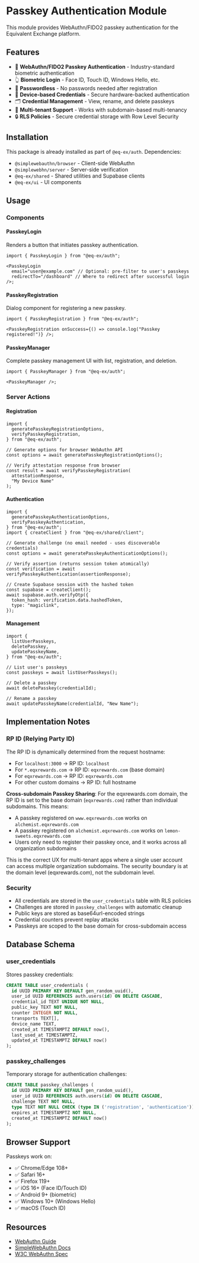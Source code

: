 # Passkey Authentication Module

This module provides WebAuthn/FIDO2 passkey authentication for the Equivalent Exchange platform.

## Features

- 🔐 **WebAuthn/FIDO2 Passkey Authentication** - Industry-standard biometric authentication
- 👆 **Biometric Login** - Face ID, Touch ID, Windows Hello, etc.
- 🔑 **Passwordless** - No passwords needed after registration
- 📱 **Device-based Credentials** - Secure hardware-backed authentication
- 🗂️ **Credential Management** - View, rename, and delete passkeys
- 🏢 **Multi-tenant Support** - Works with subdomain-based multi-tenancy
- 🔒 **RLS Policies** - Secure credential storage with Row Level Security

## Installation

This package is already installed as part of `@eq-ex/auth`. Dependencies:

- `@simplewebauthn/browser` - Client-side WebAuthn
- `@simplewebhn/server` - Server-side verification
- `@eq-ex/shared` - Shared utilities and Supabase clients
- `@eq-ex/ui` - UI components

## Usage

### Components

#### PasskeyLogin

Renders a button that initiates passkey authentication.

```tsx
import { PasskeyLogin } from "@eq-ex/auth";

<PasskeyLogin
  email="user@example.com" // Optional: pre-filter to user's passkeys
  redirectTo="/dashboard" // Where to redirect after successful login
/>;
```

#### PasskeyRegistration

Dialog component for registering a new passkey.

```tsx
import { PasskeyRegistration } from "@eq-ex/auth";

<PasskeyRegistration onSuccess={() => console.log("Passkey registered!")} />;
```

#### PasskeyManager

Complete passkey management UI with list, registration, and deletion.

```tsx
import { PasskeyManager } from "@eq-ex/auth";

<PasskeyManager />;
```

### Server Actions

#### Registration

```tsx
import {
  generatePasskeyRegistrationOptions,
  verifyPasskeyRegistration,
} from "@eq-ex/auth";

// Generate options for browser WebAuthn API
const options = await generatePasskeyRegistrationOptions();

// Verify attestation response from browser
const result = await verifyPasskeyRegistration(
  attestationResponse,
  "My Device Name"
);
```

#### Authentication

```tsx
import {
  generatePasskeyAuthenticationOptions,
  verifyPasskeyAuthentication,
} from "@eq-ex/auth";
import { createClient } from "@eq-ex/shared/client";

// Generate challenge (no email needed - uses discoverable credentials)
const options = await generatePasskeyAuthenticationOptions();

// Verify assertion (returns session token atomically)
const verification = await verifyPasskeyAuthentication(assertionResponse);

// Create Supabase session with the hashed token
const supabase = createClient();
await supabase.auth.verifyOtp({
  token_hash: verification.data.hashedToken,
  type: "magiclink",
});
```

#### Management

```tsx
import {
  listUserPasskeys,
  deletePasskey,
  updatePasskeyName,
} from "@eq-ex/auth";

// List user's passkeys
const passkeys = await listUserPasskeys();

// Delete a passkey
await deletePasskey(credentialId);

// Rename a passkey
await updatePasskeyName(credentialId, "New Name");
```

## Implementation Notes

### RP ID (Relying Party ID)

The RP ID is dynamically determined from the request hostname:

- For `localhost:3000` → RP ID: `localhost`
- For `*.eqxrewards.com` → RP ID: `eqxrewards.com` (base domain)
- For `eqxrewards.com` → RP ID: `eqxrewards.com`
- For other custom domains → RP ID: full hostname

**Cross-subdomain Passkey Sharing**: For the eqxrewards.com domain, the RP ID is set to the base domain (`eqxrewards.com`) rather than individual subdomains. This means:

- A passkey registered on `www.eqxrewards.com` works on `alchemist.eqxrewards.com`
- A passkey registered on `alchemist.eqxrewards.com` works on `lemon-sweets.eqxrewards.com`
- Users only need to register their passkey once, and it works across all organization subdomains

This is the correct UX for multi-tenant apps where a single user account can access multiple organization subdomains. The security boundary is at the domain level (eqxrewards.com), not the subdomain level.

### Security

- All credentials are stored in the `user_credentials` table with RLS policies
- Challenges are stored in `passkey_challenges` with automatic cleanup
- Public keys are stored as base64url-encoded strings
- Credential counters prevent replay attacks
- Passkeys are scoped to the base domain for cross-subdomain access

## Database Schema

### user_credentials

Stores passkey credentials:

```sql
CREATE TABLE user_credentials (
  id UUID PRIMARY KEY DEFAULT gen_random_uuid(),
  user_id UUID REFERENCES auth.users(id) ON DELETE CASCADE,
  credential_id TEXT UNIQUE NOT NULL,
  public_key TEXT NOT NULL,
  counter INTEGER NOT NULL,
  transports TEXT[],
  device_name TEXT,
  created_at TIMESTAMPTZ DEFAULT now(),
  last_used_at TIMESTAMPTZ,
  updated_at TIMESTAMPTZ DEFAULT now()
);
```

### passkey_challenges

Temporary storage for authentication challenges:

```sql
CREATE TABLE passkey_challenges (
  id UUID PRIMARY KEY DEFAULT gen_random_uuid(),
  user_id UUID REFERENCES auth.users(id) ON DELETE CASCADE,
  challenge TEXT NOT NULL,
  type TEXT NOT NULL CHECK (type IN ('registration', 'authentication')),
  expires_at TIMESTAMPTZ NOT NULL,
  created_at TIMESTAMPTZ DEFAULT now()
);
```

## Browser Support

Passkeys work on:

- ✅ Chrome/Edge 108+
- ✅ Safari 16+
- ✅ Firefox 119+
- ✅ iOS 16+ (Face ID/Touch ID)
- ✅ Android 9+ (biometric)
- ✅ Windows 10+ (Windows Hello)
- ✅ macOS (Touch ID)

## Resources

- [WebAuthn Guide](https://webauthn.guide/)
- [SimpleWebAuthn Docs](https://simplewebauthn.dev/)
- [W3C WebAuthn Spec](https://www.w3.org/TR/webauthn-2/)
